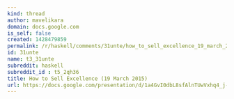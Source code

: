 ```yaml
---
kind: thread
author: mavelikara
domain: docs.google.com
is_self: false
created: 1428479859
permalink: /r/haskell/comments/31unte/how_to_sell_excellence_19_march_2015/
id: 31unte
name: t3_31unte
subreddit: haskell
subreddit_id : t5_2qh36
title: How to Sell Excellence (19 March 2015)
url: https://docs.google.com/presentation/d/1a4GvI0dbL8sfAlnTUwVxhq4_j-QiDlz02_t0XZJXnzY/edit?pli=1#slide=id.p
---
```



